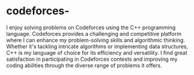 # codeforces-
I enjoy solving problems on Codeforces using the C++ programming language. Codeforces provides 
a challenging and competitive platform where I can enhance my problem-solving skills and algorithmic
thinking. Whether it's tackling intricate algorithms or implementing data structures, C++ is my language
of choice for its efficiency and versatility. I find great satisfaction in participating in Codeforces 
contests and improving my coding abilities through the diverse range of problems it offers.
